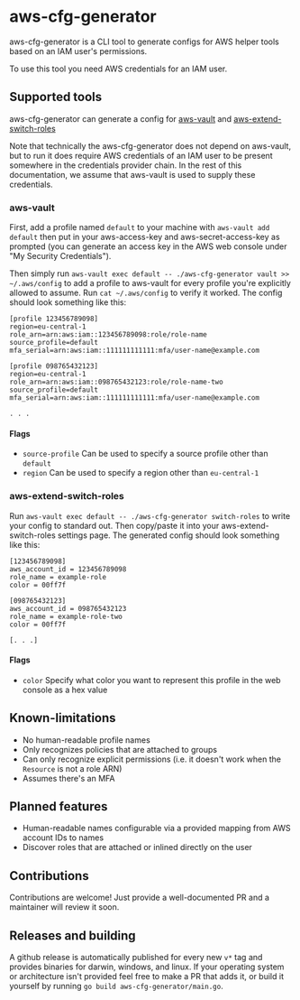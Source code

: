 # aws-cfg-generator

aws-cfg-generator is a CLI tool to generate configs for AWS helper tools based on an IAM user's permissions.

To use this tool you need AWS credentials for an IAM user.

## Supported tools

aws-cfg-generator can generate a config for [aws-vault](https://github.com/99designs/aws-vault) and 
[aws-extend-switch-roles](https://github.com/tilfinltd/aws-extend-switch-roles)

Note that technically the aws-cfg-generator does not depend on aws-vault, but to run it does require AWS credentials
of an IAM user to be present somewhere in the credentials provider chain. In the rest of this documentation, we assume 
that aws-vault is used to supply these credentials.

### aws-vault

First, add a profile named `default` to your machine with `aws-vault add default` then put in your aws-access-key and
aws-secret-access-key as prompted (you can generate an access key in the AWS web console under "My Security 
Credentials").

Then simply run `aws-vault exec default -- ./aws-cfg-generator vault >> ~/.aws/config` to add a profile to 
aws-vault for every profile you're explicitly allowed to assume. Run `cat ~/.aws/config` to verify it worked. The config
should look something like this:

```
[profile 123456789098]
region=eu-central-1
role_arn=arn:aws:iam::123456789098:role/role-name
source_profile=default
mfa_serial=arn:aws:iam::111111111111:mfa/user-name@example.com

[profile 098765432123]
region=eu-central-1
role_arn=arn:aws:iam::098765432123:role/role-name-two
source_profile=default
mfa_serial=arn:aws:iam::111111111111:mfa/user-name@example.com

. . .
```

#### Flags

- `source-profile` Can be used to specify a source profile other than `default`
- `region` Can be used to specify a region other than `eu-central-1`


### aws-extend-switch-roles

Run `aws-vault exec default -- ./aws-cfg-generator switch-roles` to write your config to standard out. Then copy/paste
it into your aws-extend-switch-roles settings page. The generated config should look something like this:

```
[123456789098]
aws_account_id = 123456789098
role_name = example-role
color = 00ff7f

[098765432123]
aws_account_id = 098765432123
role_name = example-role-two
color = 00ff7f

[. . .]
```

#### Flags

- `color` Specify what color you want to represent this profile in the web console as a hex value

## Known-limitations

- No human-readable profile names
- Only recognizes policies that are attached to groups
- Can only recognize explicit permissions (i.e. it doesn't work when the `Resource` is not a role ARN)
- Assumes there's an MFA
  
## Planned features

- Human-readable names configurable via a provided mapping from AWS account IDs to names
- Discover roles that are attached or inlined directly on the user

## Contributions

Contributions are welcome! Just provide a well-documented PR and a maintainer will review it soon.

## Releases and building

A github release is automatically published for every new `v*` tag and provides binaries for darwin, windows, and 
linux. If your operating system or architecture isn't provided feel free to make a PR that adds it, or build it 
yourself by running `go build aws-cfg-generator/main.go`.
